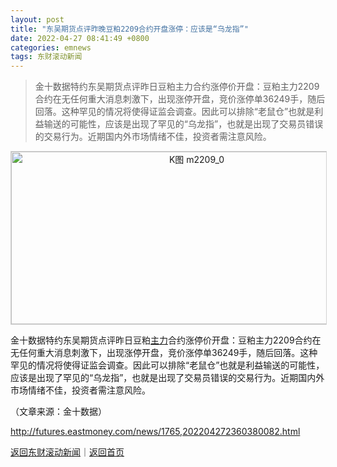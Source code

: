 ```yaml
---
layout: post
title: "东吴期货点评昨晚豆粕2209合约开盘涨停：应该是“乌龙指”"
date: 2022-04-27 08:41:49 +0800
categories: emnews
tags: 东财滚动新闻
---
```

> 金十数据特约东吴期货点评昨日豆粕主力合约涨停价开盘：豆粕主力2209合约在无任何重大消息刺激下，出现涨停开盘，竞价涨停单36249手，随后回落。这种罕见的情况将使得证监会调查。因此可以排除“老鼠仓”也就是利益输送的可能性，应该是出现了罕见的“乌龙指”，也就是出现了交易员错误的交易行为。近期国内外市场情绪不佳，投资者需注意风险。

<!-- EM_StockImg_Start --><p style="text-align:center;"><a href="http://quote.eastmoney.com/unify/r/114.m2209" data-code="m2209|114|3" data-code2="m2209|114|4|" class="EmImageRemark" target="_blank"><img src="https://webquoteklinepic.eastmoney.com/GetPic.aspx?nid=114.m2209&imageType=k&token=28dfeb41d35cc81d84b4664d7c23c49f&at=1" border="0" alt="K图 m2209_0" data-code="K m2209|114|3" data-code2="K m2209|114|4|" style="border:#d1d1d1 1px solid;" width="578" height="276" /></a></p><!-- EM_StockImg_End --><p>金十数据特约东吴期货点评昨日豆粕<span id="Info.3291"><a href="http://data.eastmoney.com/zlsj/" class="infokey">主力</a></span>合约涨停价开盘：豆粕主力2209合约在无任何重大消息刺激下，出现涨停开盘，竞价涨停单36249手，随后回落。这种罕见的情况将使得证监会调查。因此可以排除“老鼠仓”也就是利益输送的可能性，应该是出现了罕见的“乌龙指”，也就是出现了交易员错误的交易行为。近期国内外市场情绪不佳，投资者需注意风险。</p><p class="em_media">（文章来源：金十数据）</p>

<http://futures.eastmoney.com/news/1765,202204272360380082.html>

[返回东财滚动新闻](//finews.withounder.com/emnews/)｜[返回首页](//finews.withounder.com/)